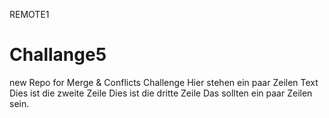 REMOTE1
# Challange5
new Repo for Merge &amp; Conflicts Challenge
Hier stehen ein paar Zeilen Text
Dies ist die zweite Zeile
Dies ist die dritte Zeile
Das sollten ein paar Zeilen sein.
